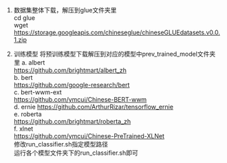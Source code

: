 1. 数据集整体下载，解压到glue文件夹里  
  cd glue  
  wget https://storage.googleapis.com/chineseglue/chineseGLUEdatasets.v0.0.1.zip
  
2. 训练模型
  将预训练模型下载解压到对应的模型中prev_trained_model文件夹里
  a. albert  
  https://github.com/brightmart/albert_zh  
  b. bert  
  https://github.com/google-research/bert  
  c. bert-wwm-ext  
  https://github.com/ymcui/Chinese-BERT-wwm  
  d. ernie
  https://github.com/ArthurRizar/tensorflow_ernie  
  e. roberta  
  https://github.com/brightmart/roberta_zh  
  f. xlnet  
  https://github.com/ymcui/Chinese-PreTrained-XLNet  
  修改run_classifier.sh指定模型路径  
  运行各个模型文件夹下的run_classifier.sh即可
 
